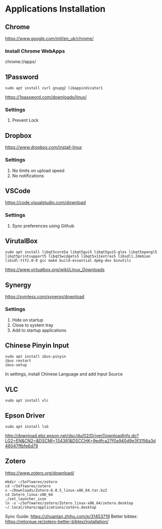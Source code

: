 # Applications Installation

## Chrome
https://www.google.com/intl/en_uk/chrome/

### Install Chrome WebApps
chrome://apps/

## 1Password
```
sudo apt install curl gnupg2 libappindicator1
```
https://1password.com/downloads/linux/

### Settings
1. Prevent Lock

## Dropbox
https://www.dropbox.com/install-linux

### Settings
1. No limits on upload speed
2. No notifications

## VSCode
https://code.visualstudio.com/download

### Settings
1. Sync preferences using Github

## VirutalBox
```
sudo apt install libqt5core5a libqt5gui5 libqt5gui5-gles libqt5opengl5 libqt5printsupport5 libqt5widgets5 libqt5x11extras5 libsdl1.2debian libsdl-ttf2.0-0 gcc make build-essential dpkg-dev binutils
```
https://www.virtualbox.org/wiki/Linux_Downloads

## Synergy
https://symless.com/synergy/download

### Settings
1. Hide on startup
2. Close to system tray
3. Add to startup applications

## Chinese Pinyin Input
```
sudo apt install ibus-pinyin
ibus restart
ibus-setup
```
In settings, install Chinese Language and add Input Source

## VLC
```
sudo apt install vlc
```

## Epson Driver
```
sudo apt install lsb
```
http://download.ebz.epson.net/dsc/du/02/DriverDownloadInfo.do?LG2=EN&CN2=&DSCMI=134381&DSCCHK=9edfca27f0a940d9e3f3156a3d46047ffbfe6d79

## Zotero
https://www.zotero.org/download/
```
mkdir ~/Softwares/zotero
cd ~/Softwares/zotero
x ~/Downloads/Zotero-6.0.5_linux-x86_64.tar.bz2
cd Zotero_linux-x86_64
./set_launcher_icon
ln -s ~/Softwares/zotero/Zotero_linux-x86_64/zotero.desktop ~/.local/share/applications/zotero.desktop
```
Sync Guide: https://zhuanlan.zhihu.com/p/31453719
Better bibtex: https://retorque.re/zotero-better-bibtex/installation/